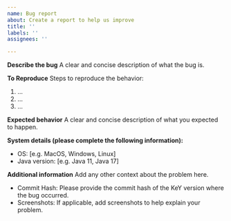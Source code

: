 ```yaml
---
name: Bug report
about: Create a report to help us improve
title: ''
labels: ''
assignees: ''

---
```


**Describe the bug**
A clear and concise description of what the bug is.

**To Reproduce**
Steps to reproduce the behavior:
1. ...
2. ...
3. ...

**Expected behavior**
A clear and concise description of what you expected to happen.

**System details (please complete the following information):**
 - OS: [e.g. MacOS, Windows, Linux]
 - Java version: [e.g. Java 11, Java 17]

**Additional information**
Add any other context about the problem here.
* Commit Hash:
  Please provide the commit hash of the KeY version where the bug occurred.
* Screenshots:
  If applicable, add screenshots to help explain your problem.
